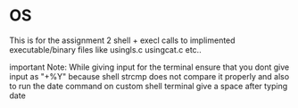# OS
This is for the assignment 2 shell + execl calls to implimented executable/binary files like usingls.c usingcat.c etc..


important Note:
 While giving input for the terminal ensure that you dont give input as "+%Y" because shell strcmp does not compare it properly
 and also to run the date command on custom shell terminal give a space after typing date
